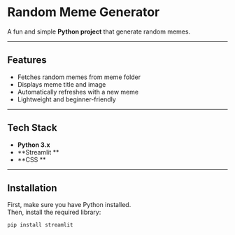 #  Random Meme Generator

A fun and simple **Python project** that generate random memes.  

---

##  Features

- Fetches random memes from meme folder  
- Displays meme title and image  
- Automatically refreshes with a new meme  
- Lightweight and beginner-friendly  


---

##  Tech Stack

- **Python 3.x**   
- **Streamlit **
- **CSS **

---

##  Installation

First, make sure you have Python installed.  
Then, install the required library:

```bash
pip install streamlit
